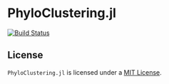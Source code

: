 # PhyloClustering.jl

[![Build Status](https://github.com/YiboK/PhyloClustering.jl/actions/workflows/CI.yml/badge.svg?branch=master)](https://github.com/YiboK/PhyloClustering.jl/actions/workflows/CI.yml?query=branch%3Amaster)

## License

`PhyloClustering.jl` is licensed under a
[MIT License](https://github.com/solislemuslab/PhyloClustering.jl/blob/master/LICENSE).

